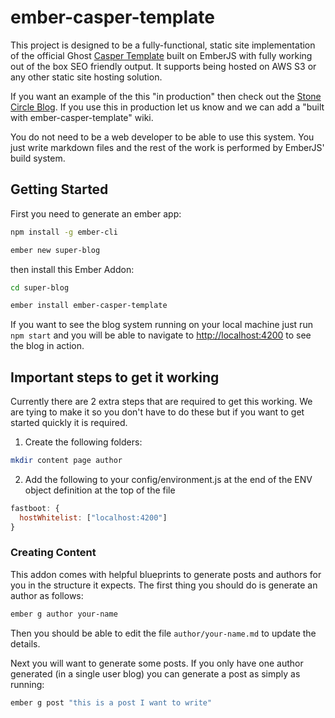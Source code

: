 # ember-casper-template

This project is designed to be a fully-functional, static site implementation of the official Ghost
[Casper Template](https://github.com/TryGhost/Casper) built on EmberJS with fully working out of the
box SEO friendly output. It supports being hosted on AWS S3 or any other static site hosting
solution.

If you want an example of the this "in production" then check out the [Stone Circle
Blog](https://blog.stonecircle.io). If you use this in production let us know and we can add a
"built with ember-casper-template" wiki.

You do not need to be a web developer to be able to use this system. You just write markdown files
and the rest of the work is performed by EmberJS' build system.

## Getting Started

First you need to generate an ember app:

```sh
npm install -g ember-cli

ember new super-blog
```

then install this Ember Addon:

```sh
cd super-blog

ember install ember-casper-template
```

If you want to see the blog system running on your local machine just run `npm start` and you will
be able to navigate to  [http://localhost:4200](http://localhost:4200) to see the blog in action.

## Important steps to get it working
Currently there are 2 extra steps that are required to get this working. We are tying to make it so
you don't have to do these but if you want to get started quickly it is required.

1. Create the following folders:

```sh
mkdir content page author
```

2. Add the following to your config/environment.js at the end of the ENV object definition at the top
of the file

```javascript
fastboot: {
  hostWhitelist: ["localhost:4200"]
}
```

### Creating Content

This addon comes with helpful blueprints to generate posts and authors for you in the structure it
expects. The first thing you should do is generate an author as follows:

```sh
ember g author your-name
```

Then you should be able to edit the file `author/your-name.md` to update the details.

Next you will want to generate some posts. If you only have one author generated (in a single user
blog) you can generate a post as simply as running:

```sh
ember g post "this is a post I want to write"
```
